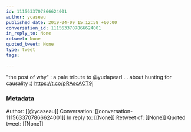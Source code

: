 ```yaml
---
id: 1115633707866624001
author: ycaseau
published_date: 2019-04-09 15:12:58 +00:00
conversation_id: 1115633707866624001
in_reply_to: None
retweet: None
quoted_tweet: None
type: tweet
tags:

---
```


"the post of why" : a pale tribute to @yudapearl  ... about hunting for causality :) https://t.co/pRAscACT9j

### Metadata

Author: [[@ycaseau]]
Conversation: [[conversation-1115633707866624001]]
In reply to: [[None]]
Retweet of: [[None]]
Quoted tweet: [[None]]
